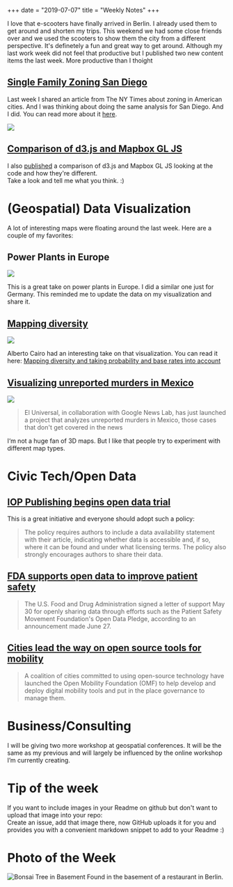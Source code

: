 +++
date = "2019-07-07"
title = "Weekly Notes"
+++

I love that e-scooters have finally arrived in Berlin. I already used them to get around and shorten my trips. This weekend we had some close friends over and we used the scooters to show them the city from a different perspective. It's definetely a fun and great way to get around. Although my last work week did not feel that productive but I published two new content items the last week. More productive than I thoight

## [Single Family Zoning San Diego](http://milafrerichs.de/articles/sandiego-zoning/)

Last week I shared an article from The NY Times about zoning in American cities. And I was thinking about doing the same analysis for San Diego. And I did. You can read more about it [here](http://milafrerichs.de/articles/sandiego-zoning/).  

![](https://res.cloudinary.com/civicvision/image/upload/f_auto,q_auto,w_auto,dpr_auto,c_limit/milafrerichs.com/articles/building-zoning-san-diego-high-res.png)

## [Comparison of d3.js and Mapbox GL JS](https://mappingwithd3.com/mapbox-d3/)

I also [published](https://mappingwithd3.com/mapbox-d3/) a comparison of d3.js and Mapbox GL JS looking at the code and how they're different.  
Take a look and tell me what you think. :)

# (Geospatial) Data Visualization

A lot of interesting maps were floating around the last week. Here are a couple of my favorites:

## Power Plants in Europe
[![](https://res.cloudinary.com/civicvision/image/upload/f_auto,q_auto,w_auto,dpr_auto,c_limit/milafrerichs.com/newsletter/data-viz/2FB2E3F2-F8C9-4981-AEBF-9D351D2D697F.jpg)](https://public.flourish.studio/visualisation/448632/)

This is a great take on power plants in Europe. I did a similar one just for Germany. This reminded me to update the data on my visualization and share it. 

## [Mapping diversity](https://www.axios.com/where-americas-diversity-is-increasing-the-fastest-ae06eea7-e031-46a2-bb64-c74de85eca77.html)
[![](https://res.cloudinary.com/civicvision/image/upload/v1562487796/milafrerichs.com/newsletter/data-viz/diversity-index-change.jpg)](http://www.thefunctionalart.com/2019/07/mapping-diversity-and-taking.html)

> 

Alberto Cairo had an interesting take on that visualization. You can read it here: [Mapping diversity and taking probability and base rates into account](http://www.thefunctionalart.com/2019/07/mapping-diversity-and-taking.html)

## [Visualizing unreported murders in Mexico](https://zonas-de-silencio.eluniversal.com.mx)

[![](https://res.cloudinary.com/civicvision/image/upload/f_auto,q_auto,w_auto,dpr_auto,c_limit/milafrerichs.com/newsletter/data-viz/homicides-mexico.jpg)](https://zonas-de-silencio.eluniversal.com.mx)

> El Universal, in collaboration with Google News Lab, has just launched a project that analyzes unreported murders in Mexico, those cases that don't get covered in the news

I‘m not a huge fan of 3D maps. But I like that people try to experiment with different map types. 

# Civic Tech/Open Data

## [IOP Publishing begins open data trial](https://www.miragenews.com/iop-publishing-begins-open-data-trial/)

This is a great initiative and everyone should adopt such a policy: 

> The policy requires authors to include a data availability statement with their article, indicating whether data is accessible and, if so, where it can be found and under what licensing terms. The policy also strongly encourages authors to share their data.


## [FDA supports open data to improve patient safety](https://www.beckershospitalreview.com/quality/fda-supports-open-data-to-improve-patient-safety.html)

> The U.S. Food and Drug Administration signed a letter of support May 30 for openly sharing data through efforts such as the Patient Safety Movement Foundation's Open Data Pledge, according to an announcement made June 27.

## [Cities lead the way on open source tools for mobility](https://www.smartcitiesworld.net/news/news/cities-lead-the-way-on-open-source-tools-for-mobility-4314)

> A coalition of cities committed to using open-source technology have launched the Open Mobility Foundation (OMF) to help develop and deploy digital mobility tools and put in the place governance to manage them.

# Business/Consulting

I will be giving two more workshop at geospatial conferences. It will be the same as my previous and will largely be influenced by the online workshop I’m currently creating. 

# Tip of the week
If you want to include images in your Readme on github but don't want to upload that image into your repo:  
Create an issue, add that image there, now GitHub uploads it for you and provides you with a convenient markdown snippet to add to your Readme :)

# Photo of the Week
![Bonsai Tree in Basement](https://res.cloudinary.com/civicvision/image/upload/f_auto,q_auto,w_auto,dpr_auto,c_limit/milafrerichs.com/newsletter/photo_of_the_week/IMG_5333.jpg)
Found in the basement of a restaurant in Berlin.

